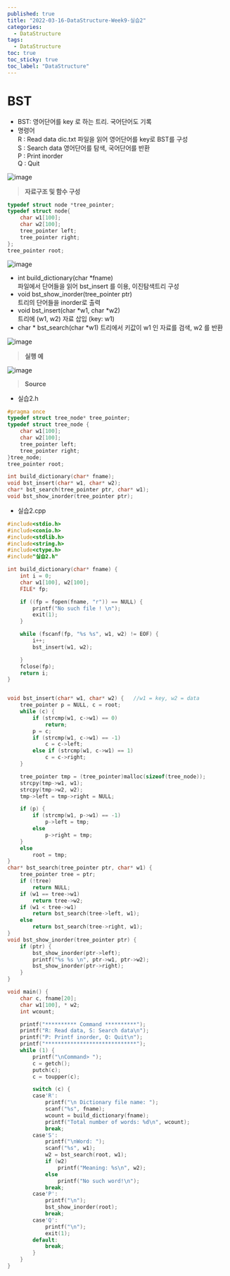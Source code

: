 ```yaml
---
published: true
title: "2022-03-16-DataStructure-Week9-실습2"
categories:
  - DataStructure
tags:
  - DataStructure
toc: true
toc_sticky: true
toc_label: "DataStructure"
---
```


# BST

- BST: 영어단어를 key 로 하는 트리. 국어단어도 기록
- 명령어  
  R : Read data dic.txt 파일을 읽어 영어단어를 key로 BST를 구성  
  S : Search data 영어단어를 탐색, 국어단어를 반환  
  P : Print inorder  
  Q : Quit

![image](https://github.com/222SeungHyun/222SeungHyun.github.io/blob/master/_images/%EC%9E%90%EB%A3%8C%EA%B5%AC%EC%A1%B0%EC%99%80%EC%8B%A4%EC%8A%B5-9%EC%9E%A5-%EC%8B%A4%EC%8A%B52-1.png?raw=true)

> **자료구조 및 함수 구성**

```C++
typedef struct node *tree_pointer;
typedef struct node{
	char w1[100];
	char w2[100];
	tree_pointer left;
	tree_pointer right;
};
tree_pointer root;
```

![image](https://github.com/222SeungHyun/222SeungHyun.github.io/blob/master/_images/%EC%9E%90%EB%A3%8C%EA%B5%AC%EC%A1%B0%EC%99%80%EC%8B%A4%EC%8A%B5-9%EC%9E%A5-%EC%8B%A4%EC%8A%B52-2.png?raw=true)

- int build_dictionary(char \*fname)  
   파일에서 단어들을 읽어 bst_insert 를 이용, 이진탐색트리 구성
  <br>
- void bst_show_inorder(tree_pointer ptr)  
   트리의 단어들을 inorder로 출력
  <br>
- void bst_insert(char *w1, char *w2)  
   트리에 (w1, w2) 자료 삽입 (key: w1)
  <br>
- char * bst_search(char *w1)
  트리에서 키값이 w1 인 자료를 검색, w2 를 반환

![image](https://github.com/222SeungHyun/222SeungHyun.github.io/blob/master/_images/%EC%9E%90%EB%A3%8C%EA%B5%AC%EC%A1%B0%EC%99%80%EC%8B%A4%EC%8A%B5-9%EC%9E%A5-%EC%8B%A4%EC%8A%B52-3.png?raw=true)

> **실행 예**

![image](https://github.com/222SeungHyun/222SeungHyun.github.io/blob/master/_images/%EC%9E%90%EB%A3%8C%EA%B5%AC%EC%A1%B0%EC%99%80%EC%8B%A4%EC%8A%B5-9%EC%9E%A5-%EC%8B%A4%EC%8A%B52-4.png?raw=true)

> **Source**

- 실습2.h

```C++
#pragma once
typedef struct tree_node* tree_pointer;
typedef struct tree_node {
	char w1[100];
	char w2[100];
	tree_pointer left;
	tree_pointer right;
}tree_node;
tree_pointer root;

int build_dictionary(char* fname);
void bst_insert(char* w1, char* w2);
char* bst_search(tree_pointer ptr, char* w1);
void bst_show_inorder(tree_pointer ptr);

```

- 실습2.cpp

```C++
#include<stdio.h>
#include<conio.h>
#include<stdlib.h>
#include<string.h>
#include<ctype.h>
#include"실습2.h"

int build_dictionary(char* fname) {
	int i = 0;
	char w1[100], w2[100];
	FILE* fp;

	if ((fp = fopen(fname, "r")) == NULL) {
		printf("No such file ! \n");
		exit(1);
	}

	while (fscanf(fp, "%s %s", w1, w2) != EOF) {
		i++;
		bst_insert(w1, w2);

	}
	fclose(fp);
	return i;
}


void bst_insert(char* w1, char* w2) {	//w1 = key, w2 = data
	tree_pointer p = NULL, c = root;
	while (c) {
		if (strcmp(w1, c->w1) == 0)
			return;
		p = c;
		if (strcmp(w1, c->w1) == -1)
			c = c->left;
		else if (strcmp(w1, c->w1) == 1)
			c = c->right;
	}

	tree_pointer tmp = (tree_pointer)malloc(sizeof(tree_node));
	strcpy(tmp->w1, w1);
	strcpy(tmp->w2, w2);
	tmp->left = tmp->right = NULL;

	if (p) {
		if (strcmp(w1, p->w1) == -1)
			p->left = tmp;
		else
			p->right = tmp;
	}
	else
		root = tmp;
}
char* bst_search(tree_pointer ptr, char* w1) {
	tree_pointer tree = ptr;
	if (!tree)
		return NULL;
	if (w1 == tree->w1)
		return tree->w2;
	if (w1 < tree->w1)
		return bst_search(tree->left, w1);
	else
		return bst_search(tree->right, w1);
}
void bst_show_inorder(tree_pointer ptr) {
	if (ptr) {
		bst_show_inorder(ptr->left);
		printf("%s %s \n", ptr->w1, ptr->w2);
		bst_show_inorder(ptr->right);
	}
}

void main() {
	char c, fname[20];
	char w1[100], * w2;
	int wcount;

	printf("********** Command **********");
	printf("R: Read data, S: Search data\n");
	printf("P: Printf inorder, Q: Quit\n");
	printf("*****************************");
	while (1) {
		printf("\nCommand> ");
		c = getch();
		putch(c);
		c = toupper(c);

		switch (c) {
		case'R':
			printf("\n Dictionary file name: ");
			scanf("%s", fname);
			wcount = build_dictionary(fname);
			printf("Total number of words: %d\n", wcount);
			break;
		case'S':
			printf("\nWord: ");
			scanf("%s", w1);
			w2 = bst_search(root, w1);
			if (w2)
				printf("Meaning: %s\n", w2);
			else
				printf("No such word!\n");
			break;
		case'P':
			printf("\n");
			bst_show_inorder(root);
			break;
		case'Q':
			printf("\n");
			exit(1);
		default:
			break;
		}
	}
}
```
